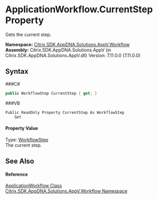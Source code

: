 # ApplicationWorkflow.CurrentStep Property 
 

Gets the current step.

**Namespace:**&nbsp;<a href="N_Citrix_SDK_AppDNA_Solutions_AppV_Workflow">Citrix.SDK.AppDNA.Solutions.AppV.Workflow</a><br />**Assembly:**&nbsp;Citrix.SDK.AppDNA.Solutions.AppV (in Citrix.SDK.AppDNA.Solutions.AppV.dll) Version: 7.11.0.0 (7.11.0.0)

## Syntax

###C#
```csharp
public WorkflowStep CurrentStep { get; }
```

###VB
```vbnet
Public ReadOnly Property CurrentStep As WorkflowStep
	Get
```


#### Property Value
Type: <a href="T_Citrix_SDK_AppDNA_Solutions_AppV_Workflow_WorkflowStep">WorkflowStep</a><br />The current step.

## See Also


#### Reference
<a href="T_Citrix_SDK_AppDNA_Solutions_AppV_Workflow_ApplicationWorkflow">ApplicationWorkflow Class</a><br /><a href="N_Citrix_SDK_AppDNA_Solutions_AppV_Workflow">Citrix.SDK.AppDNA.Solutions.AppV.Workflow Namespace</a><br />